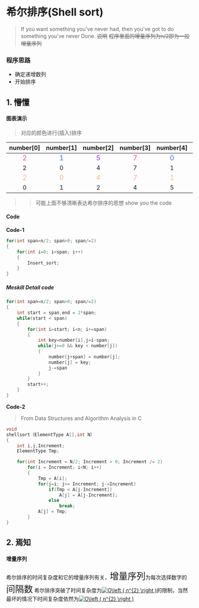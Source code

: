 #  希尔排序(Shell sort)
> If you want something you've never had, then you've got to do something you've never Done.
>  ~~说明~~
> ~~程序里面的增量序列为n/2即为一般增量序列~~

### 程序思路
- 确定递增数列
- 开始排序
## 1.  懵懂

####  图表演示

>对应的颜色进行(插入)排序

|   number[0]   |  number[1]    |  number[2]    |   number[3]   |  number[4]    |  number[5]    | Span |
|:---: | :----: | :----: | :----: | :----: | :----: | :----: |
| <font color=#FF3E96 size=4>2</font> | <font color=#436EEE size=4>1</font> | <font color=#9B30FF size=4>5</font> | <font color=#FF3E96 size=4>7</font>  | <font color=#436EEE size=4>0</font>  |    <font color=#9B30FF size=4>4</font>  | Span=3&sort |
|2|0|4|7|1|5|after_sort|
|<font color=#FFAE89 size=4>2</font>|<font color=#FFAE89 size=4>0</font>|<font color=#FFAE89 size=4>4</font>|<font color=#FFAE89 size=4>7</font>|<font color=#FFAE89 size=4>1</font>|<font color=#FFAE89 size=4>5</font>|span=1&sort|
|0|1|2|4|5|7|after_sort|

> > 可能上面不够清晰表达希尔排序的思想
> > show you the code

####  Code

**Code-1**

```c
for(int span=n/2; span>0; span/=2)
{
    for(int i=0; i<span; i++)
    {
        Insert_sort;
    }
}
```
##### **Meskill Detail code**

```c
for(int span=n/2; span>0; span/=2)
{
    int start = span,end = 2*span;
    while(start < span)
    {
        for(int i=start; i<n; i+=span)
        {
            int key=number[i],j=i-span;
            while(j>=0 && key < number[j])
            {
                number[j+span] = number[j];
                number[j] = key;
                j-=span
            }
        }
        start++;
    }
}
```
**Code-2**

> From  Data Structures and Algorithm Analysis in C

```c
void
shellsort（ElementType A[],int N）
{
    int i,j,Increment;
    ElementType Tmp;

    for(int Increment = N/2; Increment > 0; Increment /= 2)
        for(i = Increment; i<N; i++)
        {
            Tmp = A[i];
            for(j=i; j>= Increment; j-=Increment)
                if(Tmp < A[j-Increment])
                    A[j] = A[j-Increment];
                else
                    break;
            A[j] = Tmp;
        }
}
```
## 2. 焉知
#### **增量序列**


希尔排序的时间复杂度和它的增量序列有关，<font size=5>增量序列</font>为每次选择数字的<font size=5>间隔数</font>
希尔排序突破了时间复杂度为<a href="https://www.codecogs.com/eqnedit.php?latex=O\left&space;(&space;n^{2}&space;\right&space;)" target="_blank"><img src="https://latex.codecogs.com/gif.latex?O\left&space;(&space;n^{2}&space;\right&space;)" title="O\left ( n^{2} \right )" /></a>的限制，当然最坏的情况下时间复杂度依然为<a href="https://www.codecogs.com/eqnedit.php?latex=O\left&space;(&space;n^{2}&space;\right&space;)" target="_blank"><img src="https://latex.codecogs.com/gif.latex?O\left&space;(&space;n^{2}&space;\right&space;)" title="O\left ( n^{2} \right )" /></a>





